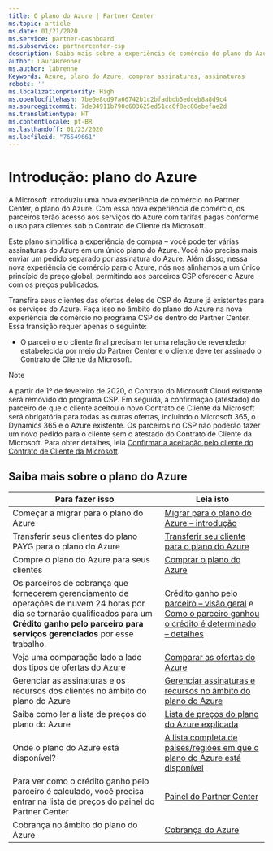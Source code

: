 ```yaml
---
title: O plano do Azure | Partner Center
ms.topic: article
ms.date: 01/21/2020
ms.service: partner-dashboard
ms.subservice: partnercenter-csp
description: Saiba mais sobre a experiência de comércio do plano do Azure para comprar serviços do Azure com tarifas pagas conforme o uso para os clientes. Conheça também os novos requisitos de segurança.
author: LauraBrenner
ms.author: labrenne
Keywords: Azure, plano do Azure, comprar assinaturas, assinaturas
robots: ''
ms.localizationpriority: High
ms.openlocfilehash: 7be0e8cd97a66742b1c2bfadbdb5edceb8a8d9c4
ms.sourcegitcommit: 7de04911b790c603625ed51cc6f8ec80ebefae2d
ms.translationtype: HT
ms.contentlocale: pt-BR
ms.lasthandoff: 01/23/2020
ms.locfileid: "76549661"
---
```

# <a name="introduction-azure-plan"></a>Introdução: plano do Azure

A Microsoft introduziu uma nova experiência de comércio no Partner Center, o plano do Azure.  Com essa nova experiência de comércio, os parceiros terão acesso aos serviços do Azure com tarifas pagas conforme o uso para clientes sob o Contrato de Cliente da Microsoft.

Este plano simplifica a experiência de compra – você pode ter várias assinaturas do Azure em um único plano do Azure. Você não precisa mais enviar um pedido separado por assinatura do Azure. Além disso, nessa nova experiência de comércio para o Azure, nós nos alinhamos a um único princípio de preço global, permitindo aos parceiros CSP oferecer o Azure com os preços publicados.

Transfira seus clientes das ofertas deles de CSP do Azure já existentes para os serviços do Azure. Faça isso no âmbito do plano do Azure na nova experiência de comércio no programa CSP de dentro do Partner Center. Essa transição requer apenas o seguinte:

- O parceiro e o cliente final precisam ter uma relação de revendedor estabelecida por meio do Partner Center e o cliente deve ter assinado o Contrato de Cliente da Microsoft.

>[!Note]
>A partir de 1º de fevereiro de 2020, o Contrato do Microsoft Cloud existente será removido do programa CSP. Em seguida, a confirmação (atestado) do parceiro de que o cliente aceitou o novo Contrato de Cliente da Microsoft será obrigatória para todas as outras ofertas, incluindo o Microsoft 365, o Dynamics 365 e o Azure existente. Os parceiros no CSP não poderão fazer um novo pedido para o cliente sem o atestado do Contrato de Cliente da Microsoft. Para obter detalhes, leia [Confirmar a aceitação pelo cliente do Contrato de Cliente da Microsoft](confirm-customer-agreement.md).


## <a name="learn-about-the-azure-plan"></a>Saiba mais sobre o plano do Azure

|**Para fazer isso**   |**Leia isto**   |
|------------------|---------------------|
|Começar a migrar para o plano do Azure|[Migrar para o plano do Azure – introdução](azure-plan-get-started.md)
|Transferir seus clientes do plano PAYG para o plano do Azure|[Transferir seu cliente para o plano do Azure](azure-plan-transition.md)|
|Compre o plano do Azure para seus clientes|[Comprar o plano do Azure](purchase-azure-plan.md)|
|Os parceiros de cobrança que fornecerem gerenciamento de operações de nuvem 24 horas por dia se tornarão qualificados para um **Crédito ganho pelo parceiro para serviços gerenciados** por esse trabalho.|[Crédito ganho pelo parceiro – visão geral](partner-earned-credit.md) e [Como o parceiro ganhou o crédito é determinado – detalhes](partner-earned-credit-explanation.md)|
|Veja uma comparação lado a lado dos tipos de ofertas do Azure|[Comparar as ofertas do Azure](compare-azure-offers.md)|
|Gerenciar as assinaturas e os recursos dos clientes no âmbito do plano do Azure|[Gerenciar assinaturas e recursos no âmbito do plano do Azure](azure-plan-manage.md)|
|Saiba como ler a lista de preços do plano do Azure   |[Lista de preços do plano do Azure explicada](azure-plan-price-list.md)|
|Onde o plano do Azure está disponível?|[A lista completa de países/regiões em que o plano do Azure está disponível](https://query.prod.cms.rt.microsoft.com/cms/api/am/binary/RE3QN0x)
|Para ver como o crédito ganho pelo parceiro é calculado, você precisa entrar na lista de preços do painel do Partner Center|[Painel do Partner Center](https://partner.microsoft.com/en-us/dashboard/home)|
|Cobrança no âmbito do plano do Azure|[Cobrança do Azure](azure-plan-billing.md)| 




